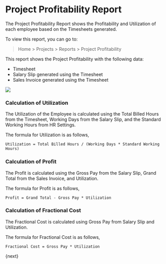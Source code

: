 <!-- add-breadcrumbs -->

# Project Profitability Report

The Project Profitability Report shows the Profitability and Utilization of each employee based on the Timesheets generated.

To view this report, you can go to:

> Home > Projects > Reports > Project Profitability

This report shows the Project Profitability with the following data:

- Timesheet
- Salary Slip generated using the Timesheet
- Sales Invoice generated using the Timesheet

<img class="screenshot" src="/docs/assets/img/project/profitability-report.gif">

### Calculation of Utilization

The Utilization of the Employee is calculated using the Total Billed Hours from the Timesheet, Working Days from the Salary Slip, and the Standard Working Hours from HR Settings.

The formula for Utilization is as follows,
```
Utilization = Total Billed Hours / (Working Days * Standard Working Hours)
```

### Calculation of Profit
The Profit is calculated using the Gross Pay from the Salary Slip, Grand Total from the Sales Invoice, and Utilization.

The formula for Profit is as follows,
```
Profit = Grand Total - Gross Pay * Utilization
```

### Calculation of Fractional Cost
The Fractional Cost is calculated using Gross Pay from Salary Slip and Utilization.

The formula for Fractional Cost is as follows,
```
Fractional Cost = Gross Pay * Utilization
```

{next}